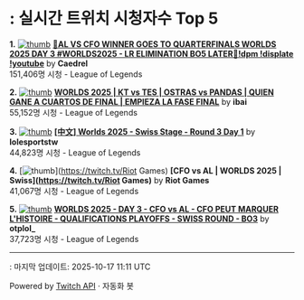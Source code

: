 # : 실시간 트위치 시청자수 Top 5

**1.** [![thumb](https://static-cdn.jtvnw.net/previews-ttv/live_user_caedrel-320x180.jpg)](https://twitch.tv/Caedrel)
**[🔴AL VS CFO WINNER GOES TO QUARTERFINALS WORLDS 2025 DAY 3 #WORLDS2025 - LR ELIMINATION BO5 LATER🔴!dpm !displate !youtube](https://twitch.tv/Caedrel)** by **Caedrel**<br>151,406명 시청  - League of Legends

**2.** [![thumb](https://static-cdn.jtvnw.net/previews-ttv/live_user_ibai-320x180.jpg)](https://twitch.tv/ibai)
**[WORLDS 2025 | KT vs TES | OSTRAS vs PANDAS | QUIEN GANE A CUARTOS DE FINAL | EMPIEZA LA FASE FINAL](https://twitch.tv/ibai)** by **ibai**<br>55,152명 시청  - League of Legends

**3.** [![thumb](https://static-cdn.jtvnw.net/previews-ttv/live_user_lolesportstw-320x180.jpg)](https://twitch.tv/lolesportstw)
**[[中文] Worlds 2025 - Swiss Stage - Round 3 Day 1](https://twitch.tv/lolesportstw)** by **lolesportstw**<br>44,823명 시청  - League of Legends

**4.** [![thumb](https://static-cdn.jtvnw.net/previews-ttv/live_user_riotgames-320x180.jpg)](https://twitch.tv/Riot Games)
**[CFO vs AL | WORLDS 2025 | Swiss](https://twitch.tv/Riot Games)** by **Riot Games**<br>41,067명 시청  - League of Legends

**5.** [![thumb](https://static-cdn.jtvnw.net/previews-ttv/live_user_otplol_-320x180.jpg)](https://twitch.tv/otplol_)
**[WORLDS 2025 - DAY 3 - CFO vs AL - CFO PEUT MARQUER L'HISTOIRE - QUALIFICATIONS PLAYOFFS - SWISS ROUND - BO3](https://twitch.tv/otplol_)** by **otplol_**<br>37,723명 시청  - League of Legends


---
: 마지막 업데이트: 2025-10-17 11:11 UTC

Powered by [Twitch API](https://dev.twitch.tv/docs/api/reference) · 자동화 봇
